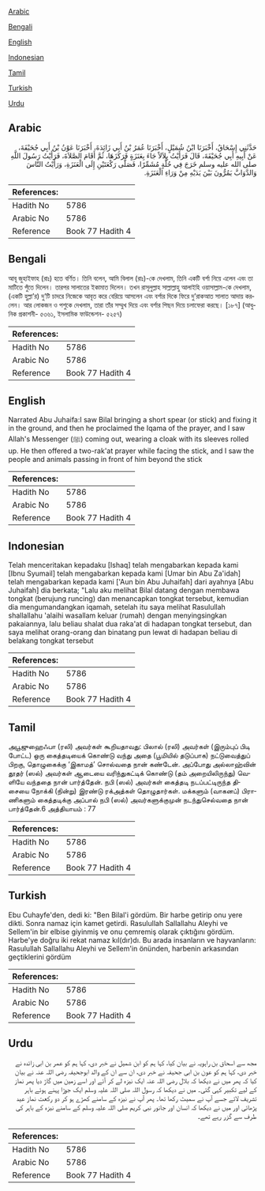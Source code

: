 [Arabic](#arabic)

[Bengali](#bengali)

[English](#english)

[Indonesian](#indonesian)

[Tamil](#tamil)

[Turkish](#turkish)

[Urdu](#urdu)

## Arabic


<div dir="rtl" lang="ar" style={{fontSize:'larger',backgroundColor:'#f8f9fa',padding:20}}>
حَدَّثَنِي إِسْحَاقُ، أَخْبَرَنَا ابْنُ شُمَيْلٍ، أَخْبَرَنَا عُمَرُ بْنُ أَبِي زَائِدَةَ، أَخْبَرَنَا عَوْنُ بْنُ أَبِي جُحَيْفَةَ، عَنْ أَبِيهِ أَبِي جُحَيْفَةَ، قَالَ فَرَأَيْتُ بِلاَلاً جَاءَ بِعَنَزَةٍ فَرَكَزَهَا، ثُمَّ أَقَامَ الصَّلاَةَ، فَرَأَيْتُ رَسُولَ اللَّهِ صلى الله عليه وسلم خَرَجَ فِي حُلَّةٍ مُشَمِّرًا، فَصَلَّى رَكْعَتَيْنِ إِلَى الْعَنَزَةِ، وَرَأَيْتُ النَّاسَ وَالدَّوَابَّ يَمُرُّونَ بَيْنَ يَدَيْهِ مِنْ وَرَاءِ الْعَنَزَةِ‏.‏
</div>
<div style={{backgroundColor:'#f8f9fa',padding:20, marginBottom: 10}}><table> <thead> <tr> <th>References:</th> <th></th> </tr> </thead> <tbody><tr><td>Hadith No</td><td>5786</td></tr><tr><td>Arabic No</td><td>5786</td></tr><tr><td>Reference</td><td>Book 77 Hadith 4</td></tr></tbody></table></div>

## Bengali


<div dir="ltr" lang="bn" style={{fontSize:'larger',backgroundColor:'#f8f9fa',padding:20}}>
আবূ জুহাইফাহ (রাঃ) হতে বর্ণিত। তিনি বলেন, আমি বিলাল (রাঃ)-কে দেখলাম, তিনি একটি বর্শা নিয়ে এলেন এবং তা মাটিতে পুঁতে দিলেন। তারপর সালাতের ইকামাত দিলেন। তখন রাসূলুল্লাহ সাল্লাল্লাহু আলাইহি ওয়াসাল্লাম-কে দেখলাম, (একটি হুল্লা’র) দু’টি চাদরে নিজেকে আবৃত করে বেরিয়ে আসলেন এবং বর্শার দিকে ফিরে দু’রাকআত সালাত আদায় করলেন। আর লোকজন ও পশুকে দেখলাম, তারা তাঁর সম্মুখ দিয়ে এবং বর্শার পিছন দিয়ে চলাফেরা করছে। [১৮৭] (আধুনিক প্রকাশনী- ৫৩৬১, ইসলামিক ফাউন্ডেশন- ৫২৫৭)
</div>
<div style={{backgroundColor:'#f8f9fa',padding:20, marginBottom: 10}}><table> <thead> <tr> <th>References:</th> <th></th> </tr> </thead> <tbody><tr><td>Hadith No</td><td>5786</td></tr><tr><td>Arabic No</td><td>5786</td></tr><tr><td>Reference</td><td>Book 77 Hadith 4</td></tr></tbody></table></div>

## English


<div dir="ltr" lang="en" style={{fontSize:'larger',backgroundColor:'#f8f9fa',padding:20}}>
Narrated Abu Juhaifa:I saw Bilal bringing a short spear (or stick) and fixing it in the ground, and then he proclaimed the Iqama of the prayer, and I saw Allah's Messenger (ﷺ) coming out, wearing a cloak with its sleeves rolled up. He then offered a two-rak'at prayer while facing the stick, and I saw the people and animals passing in front of him beyond the stick
</div>
<div style={{backgroundColor:'#f8f9fa',padding:20, marginBottom: 10}}><table> <thead> <tr> <th>References:</th> <th></th> </tr> </thead> <tbody><tr><td>Hadith No</td><td>5786</td></tr><tr><td>Arabic No</td><td>5786</td></tr><tr><td>Reference</td><td>Book 77 Hadith 4</td></tr></tbody></table></div>

## Indonesian


<div dir="ltr" lang="id" style={{fontSize:'larger',backgroundColor:'#f8f9fa',padding:20}}>
Telah menceritakan kepadaku [Ishaq] telah mengabarkan kepada kami [Ibnu Syumail] telah mengabarkan kepada kami [Umar bin Abu Za'idah] telah mengabarkan kepada kami ['Aun bin Abu Juhaifah] dari ayahnya [Abu Juhaifah] dia berkata; "Lalu aku melihat Bilal datang dengan membawa tongkat (berujung runcing) dan menancapkan tongkat tersebut, kemudian dia mengumandangkan iqamah, setelah itu saya melihat Rasulullah shallallahu 'alaihi wasallam keluar (rumah) dengan menyingsingkan pakaiannya, lalu beliau shalat dua raka'at di hadapan tongkat tersebut, dan saya melihat orang-orang dan binatang pun lewat di hadapan beliau di belakang tongkat tersebut
</div>
<div style={{backgroundColor:'#f8f9fa',padding:20, marginBottom: 10}}><table> <thead> <tr> <th>References:</th> <th></th> </tr> </thead> <tbody><tr><td>Hadith No</td><td>5786</td></tr><tr><td>Arabic No</td><td>5786</td></tr><tr><td>Reference</td><td>Book 77 Hadith 4</td></tr></tbody></table></div>

## Tamil


<div dir="ltr" lang="ta" style={{fontSize:'larger',backgroundColor:'#f8f9fa',padding:20}}>
அபூஜுஹைஃபா (ரலி) அவர்கள் கூறியதாவது: பிலால் (ரலி) அவர்கள் (இரும்புப் பிடி போட்ட) ஒரு கைத்தடியைக் கொண்டு வந்து அதை (பூமியில் தடுப்பாக) நட்டுவைத்துப் பிறகு, தொழுகைக்கு ‘இகாமத்’ சொல்வதை நான் கண்டேன். அப்போது அல்லாஹ்வின் தூதர் (ஸல்) அவர்கள் ஆடையை வரிந்துகட்டிக் கொண்டு (தம் அறையிலிருந்து) வெளியே வந்ததை நான் பார்த்தேன். நபி (ஸல்) அவர்கள் கைத்தடி நடப்பட்டிருந்த திசையை நோக்கி (நின்று) இரண்டு ரக்அத்கள் தொழுதார்கள். மக்களும் (வாகனப்) பிராணிகளும் கைத்தடிக்கு அப்பால் நபி (ஸல்) அவர்களுக்குமுன் நடந்துசெல்வதை நான் பார்த்தேன்.6 அத்தியாயம் : 77
</div>
<div style={{backgroundColor:'#f8f9fa',padding:20, marginBottom: 10}}><table> <thead> <tr> <th>References:</th> <th></th> </tr> </thead> <tbody><tr><td>Hadith No</td><td>5786</td></tr><tr><td>Arabic No</td><td>5786</td></tr><tr><td>Reference</td><td>Book 77 Hadith 4</td></tr></tbody></table></div>

## Turkish


<div dir="ltr" lang="tr" style={{fontSize:'larger',backgroundColor:'#f8f9fa',padding:20}}>
Ebu Cuhayfe'den, dedi ki: "Ben Bilal'i gördüm. Bir harbe getirip onu yere dikti. Sonra namaz için kamet getirdi. Rasulullah Sallallahu Aleyhi ve Sellem'in bir elbise giyinmiş ve onu çemremiş olarak çıktığını gördüm. Harbe'ye doğru iki rekat namaz kıl(dır)dı. Bu arada insanların ve hayvanların: Rasulullah Sallallahu Aleyhi ve Sellem'in önünden, harbenin arkasından geçtiklerini gördüm
</div>
<div style={{backgroundColor:'#f8f9fa',padding:20, marginBottom: 10}}><table> <thead> <tr> <th>References:</th> <th></th> </tr> </thead> <tbody><tr><td>Hadith No</td><td>5786</td></tr><tr><td>Arabic No</td><td>5786</td></tr><tr><td>Reference</td><td>Book 77 Hadith 4</td></tr></tbody></table></div>

## Urdu


<div dir="rtl" lang="ur" style={{fontSize:'larger',backgroundColor:'#f8f9fa',padding:20}}>
مجھ سے اسحاق بن راہویہ نے بیان کیا، کہا ہم کو ابن شمیل نے خبر دی، کہا ہم کو عمر بن ابی زائدہ نے خبر دی، کہا ہم کو عون بن ابی جحیفہ نے خبر دی، ان سے ان کے والد ابوجحیفہ رضی اللہ عنہ نے بیان کیا کہ پھر میں نے دیکھا کہ بلال رضی اللہ عنہ ایک نیزہ لے کر آئے اور اسے زمین میں گاڑ دیا پھر نماز کے لیے تکبیر کہی گئی۔ میں نے دیکھا کہ رسول اللہ صلی اللہ علیہ وسلم ایک جوڑا پہنے ہوئے باہر تشریف لائے جسے آپ نے سمیٹ رکھا تھا۔ پھر آپ نے نیزہ کے سامنے کھڑے ہو کر دو رکعت نماز عید پڑھائی اور میں نے دیکھا کہ انسان اور جانور نبی کریم صلی اللہ علیہ وسلم کے سامنے نیزہ کے باہر کی طرف سے گزر رہے تھے۔
</div>
<div style={{backgroundColor:'#f8f9fa',padding:20, marginBottom: 10}}><table> <thead> <tr> <th>References:</th> <th></th> </tr> </thead> <tbody><tr><td>Hadith No</td><td>5786</td></tr><tr><td>Arabic No</td><td>5786</td></tr><tr><td>Reference</td><td>Book 77 Hadith 4</td></tr></tbody></table></div>